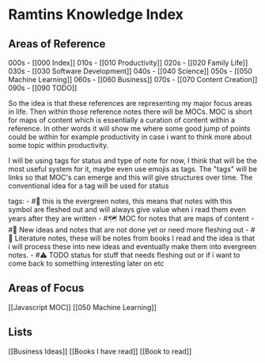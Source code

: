 # Ramtins Knowledge Index


## Areas of Reference
000s - [[000 Index]]
010s - [[010 Productivity]]
020s - [[020 Family Life]]
030s - [[030 Software Development]]
040s - [[040 Science]]
050s - [[050 Machine Learning]]
060s - [[060 Business]]
070s - [[070 Content Creation]]
090s  - [[090 TODO]]

So the idea is that these references are representing my major focus areas in life. Then within those reference notes there will be MOCs. MOC is short for maps of content which is essentially a curation of content within a reference. In other words it will show me where some good jump of points could be within for example productivity in case i want to think more about some topic within productivity. 


I will be using tags for status and type of note for now, I think that will be the most useful system for it, maybe even use emojis as tags. The "tags" will be links so that MOC's can emerge and this will give structures over time. The conventional idea for a tag will be used for status

tags: 
	- #🌳 this is the evergreen notes, this means that notes with this symbol are fleshed out and will always give value when i read them even years after they are written
	- #🗺 MOC for notes that are maps of content
	- #🌱 New ideas and notes that are not done yet or need more fleshing out
	- #📖 Literature notes, these will be notes from books I read and the idea is that i will process these into new ideas and eventually make them into evergreen notes. 
	- #⚠️ TODO status for stuff that needs fleshing out or if i want to come back to something interesting later on etc
	


## Areas of Focus
[[Javascript MOC]]
[[050 Machine Learning]]

## Lists
[[Business Ideas]]
[[Books I have read]]
[[Book to read]]